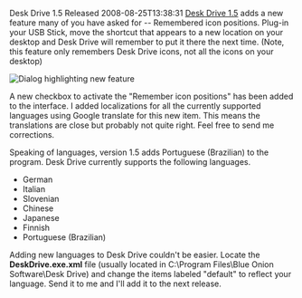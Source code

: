 Desk Drive 1.5 Released
2008-08-25T13:38:31
[Desk Drive 1.5](/deskdrive) adds a new feature many of you have asked for -- Remembered icon positions. Plug-in your USB Stick, move the shortcut that appears to a new location on your desktop and Desk Drive will remember to put it there the next time. (Note, this feature only remembers Desk Drive icons, not all the icons on your desktop)

![Dialog highlighting new feature](http://az667460.vo.msecnd.net/cdn/images/blog/DeskDrive1.5Released_8794/ddremember.png)

A new checkbox to activate the "Remember icon positions" has been added to the interface. I added localizations for all the currently supported languages using Google translate for this new item. This means the translations are close but probably not quite right. Feel free to send me corrections.

Speaking of languages, version 1.5 adds Portuguese (Brazilian) to the program. Desk Drive currently supports the following languages.

  * German 
  * Italian 
  * Slovenian 
  * Chinese 
  * Japanese 
  * Finnish 
  * Portuguese (Brazilian) 

Adding new languages to Desk Drive couldn't be easier. Locate the **DeskDrive.exe.xml** file (usually located in C:\Program Files\Blue Onion Software\Desk Drive) and change the items labeled "default" to reflect your language. Send it to me and I'll add it to the next release.
